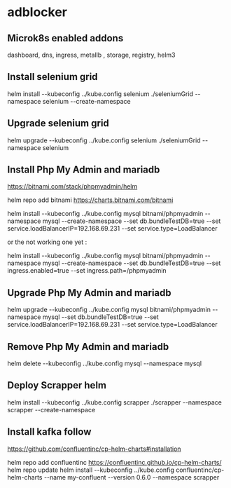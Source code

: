 # adblocker

## Microk8s enabled addons 

dashboard, dns, ingress, metallb , storage, registry, helm3

## Install selenium grid

helm install --kubeconfig ../kube.config selenium ./seleniumGrid --namespace selenium --create-namespace

## Upgrade selenium grid

helm upgrade --kubeconfig ../kube.config selenium ./seleniumGrid --namespace selenium

## Install Php My Admin and mariadb

https://bitnami.com/stack/phpmyadmin/helm

helm repo add bitnami https://charts.bitnami.com/bitnami

helm install --kubeconfig ../kube.config mysql bitnami/phpmyadmin --namespace mysql --create-namespace --set db.bundleTestDB=true --set service.loadBalancerIP=192.168.69.231 --set service.type=LoadBalancer

or the not working one yet :

helm install --kubeconfig ../kube.config mysql bitnami/phpmyadmin --namespace mysql --create-namespace --set db.bundleTestDB=true --set ingress.enabled=true --set ingress.path=/phpmyadmin

## Upgrade Php My Admin and mariadb

helm upgrade --kubeconfig ../kube.config mysql bitnami/phpmyadmin --namespace mysql --set db.bundleTestDB=true --set service.loadBalancerIP=192.168.69.231 --set service.type=LoadBalancer

## Remove Php My Admin and mariadb

helm delete --kubeconfig ../kube.config mysql --namespace mysql

## Deploy Scrapper helm 

helm install --kubeconfig ../kube.config scrapper ./scrapper --namespace scrapper --create-namespace

## Install kafka follow 

https://github.com/confluentinc/cp-helm-charts#installation

helm repo add confluentinc https://confluentinc.github.io/cp-helm-charts/
helm repo update
helm install --kubeconfig ../kube.config confluentinc/cp-helm-charts --name my-confluent --version 0.6.0  --namespace scrapper
